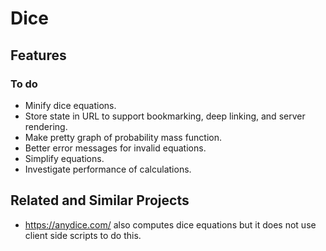 # Dice

## Features

### To do

- Minify dice equations.
- Store state in URL to support bookmarking, deep linking, and server rendering.
- Make pretty graph of probability mass function.
- Better error messages for invalid equations.
- Simplify equations.
- Investigate performance of calculations.

## Related and Similar Projects

- https://anydice.com/ also computes dice equations but it does not use client side scripts to do this.
